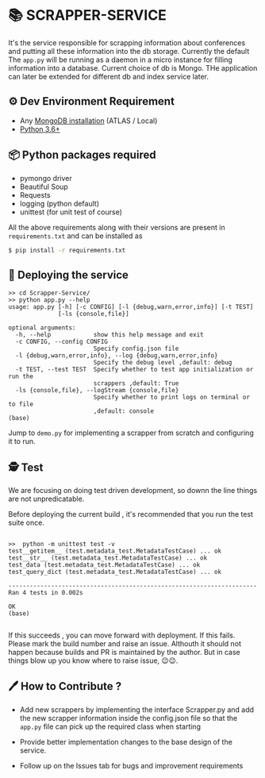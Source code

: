 # :books: SCRAPPER-SERVICE

It's the service responsible for scrapping information about conferences and putting all these information into the db storage. Currently the default The `app.py` will be running as a daemon in a micro instance for filling information into a database. Current choice of db is Mongo. THe application can later be extended for different db and index service later.     

## :gear: Dev Environment Requirement
*   Any [MongoDB installation](https://docs.mongodb.com/guides/server/install/) (ATLAS / Local)
*   [Python 3.6+](https://www.python.org/downloads/)

## :package: Python packages required
* pymongo driver
* Beautiful Soup
* Requests
* logging (python default)
* unittest (for unit test of course)

All the above requirements along with their versions are present in  `requirements.txt` and can be installed as 

```bash
$ pip install -r requirements.txt
```


## :rocket: Deploying the service

```shell
>> cd Scrapper-Service/
>> python app.py --help
usage: app.py [-h] [-c CONFIG] [-l {debug,warn,error,info}] [-t TEST]
              [-ls {console,file}]

optional arguments:
  -h, --help            show this help message and exit
  -c CONFIG, --config CONFIG
                        Specify config.json file
  -l {debug,warn,error,info}, --log {debug,warn,error,info}
                        Specify the debug level ,default: debug
  -t TEST, --test TEST  Specify whether to test app initialization or run the
                        scrappers ,default: True
  -ls {console,file}, --logStream {console,file}
                        Specify whether to print logs on terminal or to file
                        ,default: console
(base)
```

Jump to `demo.py` for implementing a scrapper from scratch and configuring it to run. 

## :detective: Test
We are focusing on doing test driven development, so downn the line things are not unpredicatable.  

Before deploying the current build , it's recommended that you run the test suite once. 

```shell

>>  python -m unittest test -v
test__getitem__ (test.metadata_test.MetadataTestCase) ... ok
test__str__ (test.metadata_test.MetadataTestCase) ... ok
test_data (test.metadata_test.MetadataTestCase) ... ok
test_query_dict (test.metadata_test.MetadataTestCase) ... ok

----------------------------------------------------------------------
Ran 4 tests in 0.002s

OK
(base)


```

If this succeeds , you can move forward with deployment. If this fails. Please mark the build number and raise an issue. Althouth it should not happen because builds and PR is maintained by the author. But in case things blow up you know where to raise issue, 😉😉.

## :pen: How to Contribute ?

* Add new scrappers by implementing the interface Scrapper.py and add the new scrapper information inside the config.json file so that the `app.py`  file can pick up the required class when starting

* Provide better implementation changes to the base design of the service.

* Follow up on the Issues tab for bugs and improvement requirements



